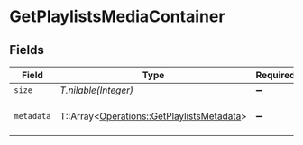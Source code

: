 # GetPlaylistsMediaContainer


## Fields

| Field                                                                                                                                                                                                                                                                                                                                                                                                                                         | Type                                                                                                                                                                                                                                                                                                                                                                                                                                          | Required                                                                                                                                                                                                                                                                                                                                                                                                                                      | Description                                                                                                                                                                                                                                                                                                                                                                                                                                   | Example                                                                                                                                                                                                                                                                                                                                                                                                                                       |
| --------------------------------------------------------------------------------------------------------------------------------------------------------------------------------------------------------------------------------------------------------------------------------------------------------------------------------------------------------------------------------------------------------------------------------------------- | --------------------------------------------------------------------------------------------------------------------------------------------------------------------------------------------------------------------------------------------------------------------------------------------------------------------------------------------------------------------------------------------------------------------------------------------- | --------------------------------------------------------------------------------------------------------------------------------------------------------------------------------------------------------------------------------------------------------------------------------------------------------------------------------------------------------------------------------------------------------------------------------------------- | --------------------------------------------------------------------------------------------------------------------------------------------------------------------------------------------------------------------------------------------------------------------------------------------------------------------------------------------------------------------------------------------------------------------------------------------- | --------------------------------------------------------------------------------------------------------------------------------------------------------------------------------------------------------------------------------------------------------------------------------------------------------------------------------------------------------------------------------------------------------------------------------------------- |
| `size`                                                                                                                                                                                                                                                                                                                                                                                                                                        | *T.nilable(Integer)*                                                                                                                                                                                                                                                                                                                                                                                                                          | :heavy_minus_sign:                                                                                                                                                                                                                                                                                                                                                                                                                            | N/A                                                                                                                                                                                                                                                                                                                                                                                                                                           | 4                                                                                                                                                                                                                                                                                                                                                                                                                                             |
| `metadata`                                                                                                                                                                                                                                                                                                                                                                                                                                    | T::Array<[Operations::GetPlaylistsMetadata](../../models/operations/getplaylistsmetadata.md)>                                                                                                                                                                                                                                                                                                                                                 | :heavy_minus_sign:                                                                                                                                                                                                                                                                                                                                                                                                                            | N/A                                                                                                                                                                                                                                                                                                                                                                                                                                           | [{"addedAt":1705716298,"composite":"/playlists/92/composite/1705716440","duration":7328000,"guid":"com.plexapp.agents.none://7ca5aaef-58e8-4828-9e21-c009c97f2903","icon":"playlist://image.smart","key":"/playlists/92/items","lastViewedAt":1705716298,"leafCount":32,"playlistType":"video","ratingKey":"92","smart":false,"summary":"A Great Playlist","title":"Static Playlist","type":"playlist","updatedAt":1705716440,"viewCount":1}] |